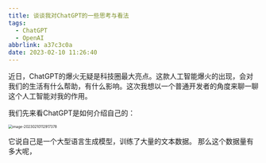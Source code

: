 ```yaml
---
title: 谈谈我对ChatGPT的一些思考与看法
tags:
  - ChatGPT
  - OpenAI
abbrlink: a37c3c0a
date: 2023-02-10 11:26:40
---
```


近日，ChatGPT的爆火无疑是科技圈最大亮点。这款人工智能爆火的出现，会对我们的生活有什么帮助，有什么影响。这次我想以一个普通开发者的角度来聊一聊这个人工智能对我的作用。

我们先来看ChatGPT是如何介绍自己的：

<img src="https://minaseinori.oss-cn-hongkong.aliyuncs.com/%E6%95%99%E5%AD%A6%E7%9B%AE%E5%BD%95/202302101129515.png" alt="image-20230210112917378" style="zoom: 50%;" />

它说自己是一个大型语言生成模型，训练了大量的文本数据。 那么这个数据量有多大呢，
